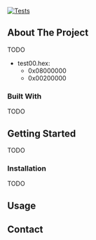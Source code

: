 [![Tests](https://github.com/xiangguand/ihex-bin-converter/actions/workflows/test.yaml/badge.svg)](https://github.com/xiangguand/ihex-bin-converter/actions/workflows/test.yaml)

<!-- ABOUT THE PROJECT -->
## About The Project
TODO

* test00.hex:
    * 0x08000000
    * 0x00200000


### Built With
TODO

<!-- GETTING STARTED -->
## Getting Started
TODO


### Installation
TODO


<!-- USAGE EXAMPLES -->
## Usage


<!-- CONTACT -->
## Contact




